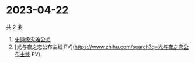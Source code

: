 # 2023-04-22

共 2 条

<!-- BEGIN ZHIHUSEARCH -->
<!-- 最后更新时间 Sat Apr 22 2023 06:08:13 GMT+0800 (China Standard Time) -->
1. [史诗级灾难公关](https://www.zhihu.com/search?q=史诗级灾难公关)
1. [光与夜之恋公布主线 PV](https://www.zhihu.com/search?q=光与夜之恋公布主线 PV)
<!-- END ZHIHUSEARCH -->
